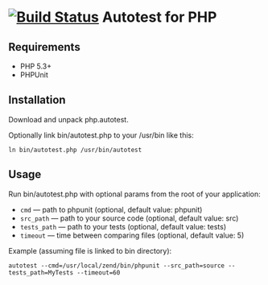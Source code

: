 [![Build Status](https://travis-ci.org/merkushin/php.autotest.png?branch=master)](https://travis-ci.org/merkushin/php.autotest) Autotest for PHP
===

Requirements
---

* PHP 5.3+
* PHPUnit

Installation
---

Download and unpack php.autotest.

Optionally link bin/autotest.php to your /usr/bin like this:

```
ln bin/autotest.php /usr/bin/autotest
```

Usage
---

Run bin/autotest.php with optional params from the root of your application:

* ```cmd``` — path to phpunit (optional, default value: phpunit)
* ```src_path``` — path to your source code (optional, default value: src)
* ```tests_path``` — path to your tests (optional, default value: tests)
* ```timeout``` — time between comparing files (optional, default value: 5)

Example (assuming file is linked to bin directory):

```
autotest --cmd=/usr/local/zend/bin/phpunit --src_path=source --tests_path=MyTests --timeout=60
```